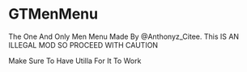 # GTMenMenu

The One And Only Men Menu Made By @Anthonyz_Citee.
This IS AN ILLEGAL MOD SO PROCEED WITH CAUTION


Make Sure To Have Utilla For It To Work
